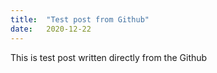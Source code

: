 ```yaml
---
title:  "Test post from Github"
date:   2020-12-22
---
```


This is test post written directly from the Github
